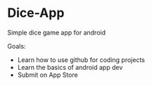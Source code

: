 # Dice-App
Simple dice game app for android

Goals:
  - Learn how to use github for coding projects
  - Learn the basics of android app dev
  - Submit on App Store
  
